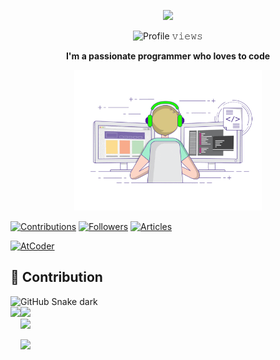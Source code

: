 <p align="center">
<img width="35" src="https://user-images.githubusercontent.com/50891407/148686885-0fefeb76-4cf6-473a-9e3e-889ce5513450.gif" />
</p>

<!-- Counter -->
<p align="center">
  <img alt="Profile 𝚟𝚒𝚎𝚠𝚜" height="20px" src="https://hits.seeyoufarm.com/api/count/incr/badge.svg?url=https://github.com/akidon0000&count_bg=%23579E91&title_bg=%23555555&icon=&icon_color=%23E7E7E7&title=Views&edge_flat=false">
</p>

<p align="center">
  <b>I'm a passionate programmer who loves to code</b>
</p>

<p align="center" >
  <img src="./Docs/coding.gif" width=300px>
</p>

[![Contributions](https://badgen.org/img/qiita/akidon0000/contributions?style=for-the-badge)](https://qiita.com/akidon0000)
[![Followers](https://badgen.org/img/qiita/akidon0000/followers?style=for-the-badge)](https://qiita.com/akidon0000)
[![Articles](https://badgen.org/img/qiita/akidon0000/articles?style=for-the-badge)](https://qiita.com/akidon0000)

[![AtCoder](https://badgen.org/img/atcoder/akidon0000/rating/algorithm?style=for-the-badge)](https://atcoder.jp/users/akidon0000)


## 🏀 Contribution

<img src="https://github.com/akidon0000/akidon0000/blob/output/github-contribution-grid-snake.svg" alt="GitHub Snake dark" />


<div>
  <img height="170" align="left" src="https://github-readme-stats.vercel.app/api?username=akidon0000&count_private=true&show_icons=true&title_color=81A1C1&text_color=ECEFF4&bg_color=2E3440&icon_color=D8DEE9&border_radius=10" />
  <img height="170" src="https://github-readme-stats.vercel.app/api/top-langs/?username=akidon0000&langs_count=8&layout=compact&title_color=81A1C1&text_color=ECEFF4&bg_color=2E3440&icon_color=D8DEE9&border_radius=10" />
</div>


<img width="800" src="https://github-profile-trophy.vercel.app/?username=akidon0000&theme=nord&no-frame=true"/>

<!--START_SECTION:lapras-card-->
<a href="https://lapras.com/public/akidon0000" target="_blank" rel="noopener noreferrer"><img src="https://lapras-card-generator.vercel.app/api/svg?e=undefined&b=undefined&i=undefined&b1=%23020E27&b2=%230E5593&i1=%23030E21&i2=%231688BF&l=en" width="400" ></a>
<!--END_SECTION:lapras-card-->
